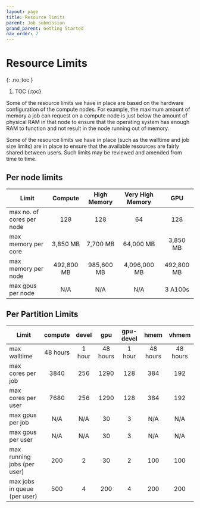 ```yaml
---
layout: page
title: Resource limits
parent: Job submission
grand_parent: Getting Started
nav_order: 7
---
```


# Resource Limits
{: .no_toc }

1. TOC
{:toc}

Some of the resource limits we have in place are based on the hardware configuration of the compute nodes. For example, the maximum amount of memory a job can request on a compute node is just below the amount of physical RAM in that node to ensure that the operating system has enough RAM to function and not result in the node running out of memory.

Some of the resource limits we have in place (such as the walltime and job size limits) are in place to ensure that the available resources are fairly shared between users. Such limits may be reviewed and amended from time to time.

## Per node limits

| Limit | Compute | High Memory | Very High Memory | GPU |
|-------|:-------:|:-----------:|:----------------:|:---:|
| max no. of cores per node | 128 | 128 | 64| 128 |
| max memory per core | 3,850 MB | 7,700 MB | 64,000 MB | 3,850 MB |
| max memory per node | 492,800 MB | 985,600 MB | 4,096,000 MB | 492,800 MB |
| max gpus per node | N/A | N/A | N/A | 3 A100s |

## Per Partition Limits

| Limit | compute | devel | gpu | gpu-devel | hmem | vhmem |
|-------|:-------:|:-----:|:---:|:---------:|:----:|:-----:|
| max walltime | 48 hours | 1 hour | 48 hours | 1 hour | 48 hours | 48 hours |
| max cores per job | 3840 | 256 | 1290 | 128 | 384 | 192 |
| max cores per user | 7680 | 256 | 1290 | 128 | 384 | 192 |
| max gpus per job | N/A | N/A | 30 | 3 | N/A | N/A |
| max gpus per user | N/A | N/A | 30 | 3 | N/A | N/A |
| max running jobs (per user) | 200 | 2 | 30 | 2 | 100 | 100 |
| max jobs in queue (per user) | 500 | 4 | 200 | 4 | 200 | 200 |

